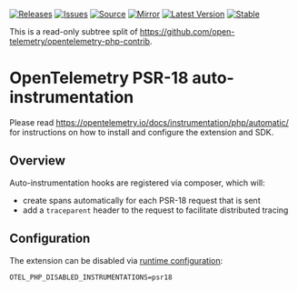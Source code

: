 [![Releases](https://img.shields.io/badge/releases-purple)](https://github.com/opentelemetry-php/contrib-auto-psr18/releases)
[![Issues](https://img.shields.io/badge/issues-pink)](https://github.com/open-telemetry/opentelemetry-php/issues)
[![Source](https://img.shields.io/badge/source-contrib-green)](https://github.com/open-telemetry/opentelemetry-php-contrib/tree/main/src/Instrumentation/Psr18)
[![Mirror](https://img.shields.io/badge/mirror-opentelemetry--php--contrib-blue)](https://github.com/opentelemetry-php/contrib-auto-psr18)
[![Latest Version](http://poser.pugx.org/open-telemetry/opentelemetry-auto-psr18/v/unstable)](https://packagist.org/packages/open-telemetry/opentelemetry-auto-psr18/)
[![Stable](http://poser.pugx.org/open-telemetry/opentelemetry-auto-psr18/v/stable)](https://packagist.org/packages/open-telemetry/opentelemetry-auto-psr18/)

This is a read-only subtree split of https://github.com/open-telemetry/opentelemetry-php-contrib.

# OpenTelemetry PSR-18 auto-instrumentation
Please read https://opentelemetry.io/docs/instrumentation/php/automatic/ for instructions on how to
install and configure the extension and SDK.

## Overview
Auto-instrumentation hooks are registered via composer, which will:

* create spans automatically for each PSR-18 request that is sent
* add a `traceparent` header to the request to facilitate distributed tracing

## Configuration

The extension can be disabled via [runtime configuration](https://opentelemetry.io/docs/instrumentation/php/sdk/#configuration):

```shell
OTEL_PHP_DISABLED_INSTRUMENTATIONS=psr18
```
